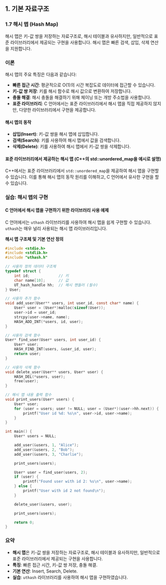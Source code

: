 ## 1. 기본 자료구조

### 1.7 해시 맵 (Hash Map)

해시 맵은 키-값 쌍을 저장하는 자료구조로, 해시 테이블과 유사하지만, 일반적으로 표준 라이브러리에서 제공되는 구현을 사용합니다. 해시 맵은 빠른 검색, 삽입, 삭제 연산을 지원합니다.

### 이론

해시 맵의 주요 특징은 다음과 같습니다:

- **빠른 접근 시간**: 평균적으로 O(1)의 시간 복잡도로 데이터에 접근할 수 있습니다.
- **키-값 쌍 저장**: 키를 해시 함수로 해시 값으로 변환하여 저장합니다.
- **충돌 해결**: 해시 충돌을 해결하기 위해 체이닝 또는 개방 주소법을 사용합니다.
- **표준 라이브러리**: C 언어에서는 표준 라이브러리에서 해시 맵을 직접 제공하지 않지만, 다양한 라이브러리에서 구현을 제공합니다.

#### 해시 맵의 동작
- **삽입(Insert)**: 키-값 쌍을 해시 맵에 삽입합니다.
- **검색(Search)**: 키를 사용하여 해시 맵에서 값을 검색합니다.
- **삭제(Delete)**: 키를 사용하여 해시 맵에서 키-값 쌍을 삭제합니다.

#### 표준 라이브러리에서 제공하는 해시 맵 (C++의 std::unordered_map을 예시로 설명)

C++에서는 표준 라이브러리에서 `std::unordered_map`을 제공하여 해시 맵을 구현할 수 있습니다. 이를 통해 해시 맵의 동작 원리를 이해하고, C 언어에서 유사한 구현을 할 수 있습니다.

### 실습: 해시 맵의 구현

#### C 언어에서 해시 맵을 구현하기 위한 라이브러리 사용 예제

C 언어에서는 `uthash` 라이브러리를 사용하여 해시 맵을 쉽게 구현할 수 있습니다. `uthash`는 매우 널리 사용되는 해시 맵 라이브러리입니다.

**해시 맵 구조체 및 기본 연산 정의**

```c
#include <stdio.h>
#include <stdlib.h>
#include "uthash.h"

// 사용자 정의 데이터 구조체
typedef struct {
    int id;             // 키
    char name[10];      // 값
    UT_hash_handle hh;  // 해시 핸들러 (필수)
} User;

// 사용자 추가 함수
void add_user(User** users, int user_id, const char* name) {
    User* user = (User*)malloc(sizeof(User));
    user->id = user_id;
    strcpy(user->name, name);
    HASH_ADD_INT(*users, id, user);
}

// 사용자 검색 함수
User* find_user(User* users, int user_id) {
    User* user;
    HASH_FIND_INT(users, &user_id, user);
    return user;
}

// 사용자 삭제 함수
void delete_user(User** users, User* user) {
    HASH_DEL(*users, user);
    free(user);
}

// 해시 맵 내용 출력 함수
void print_users(User* users) {
    User* user;
    for (user = users; user != NULL; user = (User*)(user->hh.next)) {
        printf("User id %d: %s\n", user->id, user->name);
    }
}

int main() {
    User* users = NULL;

    add_user(&users, 1, "Alice");
    add_user(&users, 2, "Bob");
    add_user(&users, 3, "Charlie");

    print_users(users);

    User* user = find_user(users, 2);
    if (user) {
        printf("Found user with id 2: %s\n", user->name);
    } else {
        printf("User with id 2 not found\n");
    }

    delete_user(&users, user);

    print_users(users);

    return 0;
}
```

### 요약

- **해시 맵**은 키-값 쌍을 저장하는 자료구조로, 해시 테이블과 유사하지만, 일반적으로 표준 라이브러리에서 제공되는 구현을 사용합니다.
- **특징**: 빠른 접근 시간, 키-값 쌍 저장, 충돌 해결.
- **기본 연산**: Insert, Search, Delete.
- **실습**: `uthash` 라이브러리를 사용하여 해시 맵을 구현하였습니다.
